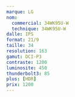 ```yaml
---
marque: LG
nom:
  commercial: 34WK95U-W
  technique: 34WK95U-W
dalle: IPS
format: 21/9
taille: 34
resolution: 163
gamut: DCI-P3
contraste: 1200
luminosite: 450
thunderbolt3: 85
plus: [HDR]
prix: 1200
---
```

